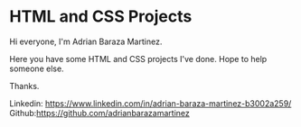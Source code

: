 # HTML and CSS Projects
Hi everyone, I'm Adrian Baraza Martinez.

Here you have some HTML and CSS projects I've done.
Hope to help someone else.

Thanks.

Linkedin: https://www.linkedin.com/in/adrian-baraza-martinez-b3002a259/
Github:https://github.com/adrianbarazamartinez
